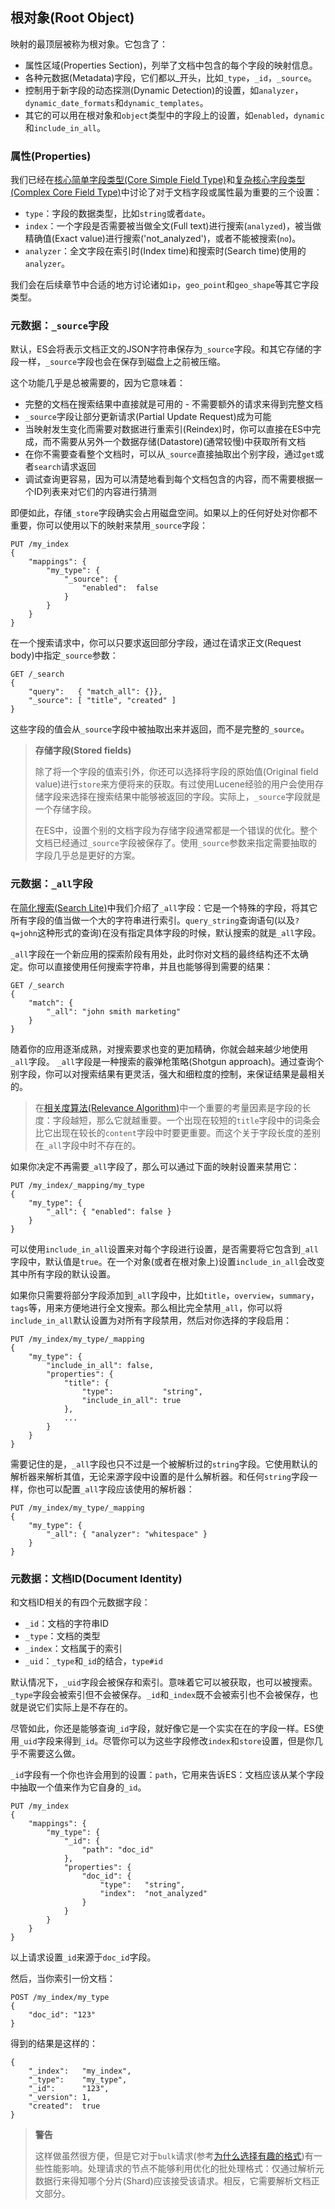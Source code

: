 ## 根对象(Root Object) ##

映射的最顶层被称为根对象。它包含了：

- 属性区域(Properties Section)，列举了文档中包含的每个字段的映射信息。
- 各种元数据(Metadata)字段，它们都以_开头，比如`_type`，`_id`，`_source`。
- 控制用于新字段的动态探测(Dynamic Detection)的设置，如`analyzer`，`dynamic_date_formats`和`dynamic_templates`。
- 其它的可以用在根对象和`object`类型中的字段上的设置，如`enabled`，`dynamic`和`include_in_all`。

### 属性(Properties) ###

我们已经在[核心简单字段类型(Core Simple Field Type)](http://www.elasticsearch.org/guide/en/elasticsearch/guide/current/mapping-intro.html#core-fields)和[复杂核心字段类型(Complex Core Field Type)](http://www.elasticsearch.org/guide/en/elasticsearch/guide/current/complex-core-fields.html)中讨论了对于文档字段或属性最为重要的三个设置：

- `type`：字段的数据类型，比如`string`或者`date`。
- `index`：一个字段是否需要被当做全文(Full text)进行搜索(`analyzed`)，被当做精确值(Exact value)进行搜索('not_analyzed')，或者不能被搜索(`no`)。
- `analyzer`：全文字段在索引时(Index time)和搜索时(Search time)使用的`analyzer`。

我们会在后续章节中合适的地方讨论诸如`ip`，`geo_point`和`geo_shape`等其它字段类型。

### 元数据：`_source`字段 ###

默认，ES会将表示文档正文的JSON字符串保存为`_source`字段。和其它存储的字段一样，`_source`字段也会在保存到磁盘上之前被压缩。

这个功能几乎是总被需要的，因为它意味着：

- 完整的文档在搜索结果中直接就是可用的 - 不需要额外的请求来得到完整文档
- `_source`字段让部分更新请求(Partial Update Request)成为可能
- 当映射发生变化而需要对数据进行重索引(Reindex)时，你可以直接在ES中完成，而不需要从另外一个数据存储(Datastore)(通常较慢)中获取所有文档
- 在你不需要查看整个文档时，可以从`_source`直接抽取出个别字段，通过`get`或者`search`请求返回
- 调试查询更容易，因为可以清楚地看到每个文档包含的内容，而不需要根据一个ID列表来对它们的内容进行猜测

即便如此，存储`_store`字段确实会占用磁盘空间。如果以上的任何好处对你都不重要，你可以使用以下的映射来禁用`_source`字段：

```
PUT /my_index
{
    "mappings": {
        "my_type": {
            "_source": {
                "enabled":  false
            }
        }
    }
}
```

在一个搜索请求中，你可以只要求返回部分字段，通过在请求正文(Request body)中指定`_source`参数：

```
GET /_search
{
    "query":   { "match_all": {}},
    "_source": [ "title", "created" ]
}
```

这些字段的值会从`_source`字段中被抽取出来并返回，而不是完整的`_source`。

> **存储字段(Stored fields)**
> 
> 除了将一个字段的值索引外，你还可以选择将字段的原始值(Original field value)进行`store`来方便将来的获取。有过使用Lucene经验的用户会使用存储字段来选择在搜索结果中能够被返回的字段。实际上，`_source`字段就是一个存储字段。
> 
> 在ES中，设置个别的文档字段为存储字段通常都是一个错误的优化。整个文档已经通过`_source`字段被保存了。使用`_source`参数来指定需要抽取的字段几乎总是更好的方案。

### 元数据：`_all`字段 ###

在[简化搜索(Search Lite)](http://www.elasticsearch.org/guide/en/elasticsearch/guide/current/search-lite.html)中我们介绍了`_all`字段：它是一个特殊的字段，将其它所有字段的值当做一个大的字符串进行索引。`query_string`查询语句(以及`?q=john`这种形式的查询)在没有指定具体字段的时候，默认搜索的就是`_all`字段。

`_all`字段在一个新应用的探索阶段有用处，此时你对文档的最终结构还不太确定。你可以直接使用任何搜索字符串，并且也能够得到需要的结果：

```
GET /_search
{
    "match": {
        "_all": "john smith marketing"
    }
}
```

随着你的应用逐渐成熟，对搜索要求也变的更加精确，你就会越来越少地使用`_all`字段。
`_all`字段是一种搜索的霰弹枪策略(Shotgun approach)。通过查询个别字段，你可以对搜索结果有更灵活，强大和细粒度的控制，来保证结果是最相关的。

> 在[相关度算法(Relevance Algorithm)](http://www.elasticsearch.org/guide/en/elasticsearch/guide/current/relevance-intro.html)中一个重要的考量因素是字段的长度：字段越短，那么它就越重要。一个出现在较短的`title`字段中的词条会比它出现在较长的`content`字段中时要更重要。而这个关于字段长度的差别在`_all`字段中时不存在的。

如果你决定不再需要`_all`字段了，那么可以通过下面的映射设置来禁用它：

```
PUT /my_index/_mapping/my_type
{
    "my_type": {
        "_all": { "enabled": false }
    }
}
```

可以使用`include_in_all`设置来对每个字段进行设置，是否需要将它包含到`_all`字段中，默认值是`true`。在一个对象(或者在根对象上)设置`include_in_all`会改变其中所有字段的默认设置。

如果你只需要将部分字段添加到`_all`字段中，比如`title`，`overview`，`summary`，`tags`等，用来方便地进行全文搜索。那么相比完全禁用`_all`，你可以将`include_in_all`默认设置为对所有字段禁用，然后对你选择的字段启用：

```
PUT /my_index/my_type/_mapping
{
    "my_type": {
        "include_in_all": false,
        "properties": {
            "title": {
                "type":           "string",
                "include_in_all": true
            },
            ...
        }
    }
}
```

需要记住的是，`_all`字段也只不过是一个被解析过的`string`字段。它使用默认的解析器来解析其值，无论来源字段中设置的是什么解析器。和任何`string`字段一样，你也可以配置`_all`字段应该使用的解析器：

```
PUT /my_index/my_type/_mapping
{
    "my_type": {
        "_all": { "analyzer": "whitespace" }
    }
}
```

### 元数据：文档ID(Document Identity) ###

和文档ID相关的有四个元数据字段：

- `_id`：文档的字符串ID
- `_type`：文档的类型
- `_index`：文档属于的索引
- `_uid`：`_type`和`_id`的结合，`type#id`

默认情况下，`_uid`字段会被保存和索引。意味着它可以被获取，也可以被搜索。`_type`字段会被索引但不会被保存。`_id`和`_index`既不会被索引也不会被保存，也就是说它们实际上是不存在的。

尽管如此，你还是能够查询`_id`字段，就好像它是一个实实在在的字段一样。ES使用`_uid`字段来得到`_id`。尽管你可以为这些字段修改`index`和`store`设置，但是你几乎不需要这么做。

`_id`字段有一个你也许会用到的设置：`path`，它用来告诉ES：文档应该从某个字段中抽取一个值来作为它自身的`_id`。

```
PUT /my_index
{
    "mappings": {
        "my_type": {
            "_id": {
                "path": "doc_id" 
            },
            "properties": {
                "doc_id": {
                    "type":   "string",
                    "index":  "not_analyzed"
                }
            }
        }
    }
}
```
以上请求设置`_id`来源于`doc_id`字段。

然后，当你索引一份文档：

```
POST /my_index/my_type
{
    "doc_id": "123"
}
```

得到的结果是这样的：

```
{
    "_index":   "my_index",
    "_type":    "my_type",
    "_id":      "123", 
    "_version": 1,
    "created":  true
}
```

> **警告**
> 
> 这样做虽然很方便，但是它对于`bulk`请求(参考[为什么选择有趣的格式](http://www.elasticsearch.org/guide/en/elasticsearch/guide/current/distrib-multi-doc.html#bulk-format))有一些性能影响。处理请求的节点不能够利用优化的批处理格式：仅通过解析元数据行来得知哪个分片(Shard)应该接受该请求。相反，它需要解析文档正文部分。



